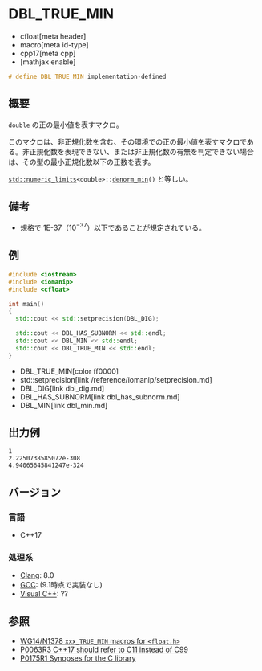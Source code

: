 # DBL_TRUE_MIN
* cfloat[meta header]
* macro[meta id-type]
* cpp17[meta cpp]
* [mathjax enable]

```cpp
# define DBL_TRUE_MIN implementation-defined
```

## 概要
`double` の正の最小値を表すマクロ。

このマクロは、非正規化数を含む、その環境での正の最小値を表すマクロである。非正規化数を表現できない、または非正規化数の有無を判定できない場合は、その型の最小正規化数以下の正数を表す。

[`std::numeric_limits`](/reference/limits/numeric_limits.md)`<double>::`[`denorm_min`](/reference/limits/numeric_limits/denorm_min.md)`()` と等しい。


## 備考
- 規格で 1E-37（$10^{-37}$）以下であることが規定されている。


## 例
```cpp example
#include <iostream>
#include <iomanip>
#include <cfloat>

int main()
{
  std::cout << std::setprecision(DBL_DIG);

  std::cout << DBL_HAS_SUBNORM << std::endl;
  std::cout << DBL_MIN << std::endl;
  std::cout << DBL_TRUE_MIN << std::endl;
}
```
* DBL_TRUE_MIN[color ff0000]
* std::setprecision[link /reference/iomanip/setprecision.md]
* DBL_DIG[link dbl_dig.md]
* DBL_HAS_SUBNORM[link dbl_has_subnorm.md]
* DBL_MIN[link dbl_min.md]

## 出力例
```
1
2.2250738585072e-308
4.94065645841247e-324
```

## バージョン
### 言語
- C++17

### 処理系
- [Clang](/implementation.md#clang): 8.0
- [GCC](/implementation.md#gcc): (9.1時点で実装なし)
- [Visual C++](/implementation.md#visual_cpp): ??


## 参照
- [WG14/N1378 `xxx_TRUE_MIN` macros for `<float.h>`](http://www.open-std.org/jtc1/sc22/wg14/www/docs/n1378.htm)
- [P0063R3 C++17 should refer to C11 instead of C99](http://www.open-std.org/jtc1/sc22/wg21/docs/papers/2016/p0063r3.html)
- [P0175R1 Synopses for the C library](http://www.open-std.org/jtc1/sc22/wg21/docs/papers/2016/p0175r1.html)
